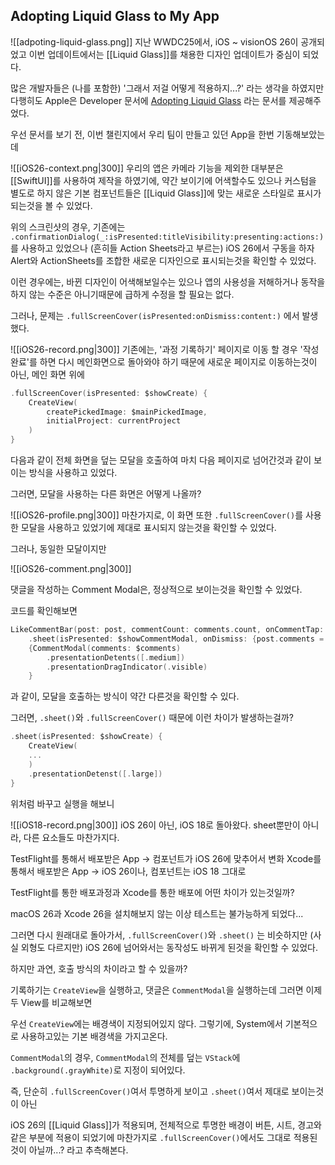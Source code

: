 ## Adopting Liquid Glass to My App
![[adpoting-liquid-glass.png]]
지난 WWDC25에서, iOS ~ visionOS 26이 공개되었고 이번 업데이트에서는 [[Liquid Glass]]를 채용한 디자인 업데이트가 중심이 되었다. 

많은 개발자들은 (나를 포함한) '그래서 저걸 어떻게 적용하지...?' 라는 생각을 하였지만 다행히도 Apple은 Developer 문서에 [Adopting Liquid Glass](https://developer.apple.com/documentation/technologyoverviews/adopting-liquid-glass) 라는 문서를 제공해주었다. 

우선 문서를 보기 전, 이번 챌린지에서 우리 팀이 만들고 있던 App을 한번 기동해보았는데

![[iOS26-context.png|300]]
우리의 앱은 카메라 기능을 제외한 대부분은 [[SwiftUI]]를 사용하여 제작을 하였기에, 약간 보이기에 어색할수도 있으나 커스텀을 별도로 하지 않은 기본 컴포넌트들은 [[Liquid Glass]]에 맞는 새로운 스타일로 표시가 되는것을 볼 수 있었다. 

위의 스크린샷의 경우, 기존에는 
``.confirmationDialog(_:isPresented:titleVisibility:presenting:actions:)`` 를 사용하고 있었으나 (흔히들 Action Sheets라고 부르는) iOS 26에서 구동을 하자 Alert와 ActionSheets를 조합한 새로운 디자인으로 표시되는것을 확인할 수 있었다.

이런 경우에는, 바뀐 디자인이 어색해보일수는 있으나 앱의 사용성을 저해하거나 동작을 하지 않는 수준은 아니기때문에 급하게 수정을 할 필요는 없다.

그러나, 문제는 ``.fullScreenCover(isPresented:onDismiss:content:)`` 에서 발생했다.

![[iOS26-record.png|300]]
기존에는, '과정 기록하기' 페이지로 이동 할 경우 '작성 완료'를 하면 다시 메인화면으로 돌아와야 하기 때문에 새로운 페이지로 이동하는것이 아닌, 메인 화면 위에

```Swift
.fullScreenCover(isPresented: $showCreate) {
	CreateView(
		createPickedImage: $mainPickedImage,
        initialProject: currentProject
    )
}
```

다음과 같이 전체 화면을 덮는 모달을 호출하여 마치 다음 페이지로 넘어간것과 같이 보이는 방식을 사용하고 있었다.

그러면, 모달을 사용하는 다른 화면은 어떻게 나올까?

![[iOS26-profile.png|300]]
마찬가지로, 이 화면 또한 ``.fullScreenCover()``를 사용한 모달을 사용하고 있었기에 제대로 표시되지 않는것을 확인할 수 있었다.

그러나, 동일한 모달이지만 

![[iOS26-comment.png|300]]

댓글을 작성하는 Comment Modal은, 정상적으로 보이는것을 확인할 수 있었다. 

코드를 확인해보면

```Swift
LikeCommentBar(post: post, commentCount: comments.count, onCommentTap: {showCommentModal = true})
	.sheet(isPresented: $showCommentModal, onDismiss: {post.comments = comments try? modelContext.save()}) 
	{CommentModal(comments: $comments)
		.presentationDetents([.medium])
		.presentationDragIndicator(.visible)
	}
```

과 같이, 모달을 호출하는 방식이 약간 다른것을 확인할 수 있다.

그러면, ``.sheet()``와 ``.fullScreenCover()`` 때문에 이런 차이가 발생하는걸까?

```Swift
.sheet(isPresented: $showCreate) {
	CreateView(
	...
	)
	.presentationDetenst([.large])
}
```

위처럼 바꾸고 실행을 해보니

![[iOS18-record.png|300]]
iOS 26이 아닌, iOS 18로 돌아왔다. 
sheet뿐만이 아니라, 다른 요소들도 마찬가지다.  

TestFlight를 통해서 배포받은 App -> 컴포넌트가 iOS 26에 맞추어서 변화
Xcode를 통해서 배포받은 App -> iOS 26이나, 컴포넌트는 iOS 18 그대로

TestFlight를 통한 배포과정과 Xcode를 통한 배포에 어떤 차이가 있는것일까?

macOS 26과 Xcode 26을 설치해보지 않는 이상 테스트는 불가능하게 되었다...

그러면 다시 원래대로 돌아가서, ``.fullScreenCover()``와 ``.sheet()`` 는 비슷하지만 (사실 외형도 다르지만) iOS 26에 넘어와서는 동작성도 바뀌게 된것을 확인할 수 있었다.

하지만 과연, 호출 방식의 차이라고 할 수 있을까?

기록하기는 ``CreateView``을 실행하고, 댓글은 ``CommentModal``을 실행하는데 그러면 이제 두 View를 비교해보면

우선 ``CreateView``에는 배경색이 지정되어있지 않다. 그렇기에, System에서 기본적으로 사용하고있는 기본 배경색을 가지고온다. 

``CommentModal``의 경우, ``CommentModal``의 전체를 덮는 ``VStack``에 ``.background(.grayWhite)``로 지정이 되어있다.

즉, 단순히 ``.fullScreenCover()``여서 투명하게 보이고 ``.sheet()``여서 제대로 보이는것이 아닌

iOS 26의 [[Liquid Glass]]가 적용되며, 전체적으로 투명한 배경이 버튼, 시트, 경고와 같은 부분에 적용이 되었기에 마찬가지로 ``.fullScreenCover()``에서도 그대로 적용된것이 아닐까...? 라고 추측해본다. 

